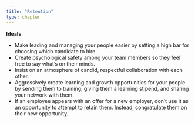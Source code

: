 ```yaml
---
title: "Retention"
type: chapter
---
```

**Ideals**

  - Make leading and managing your people easier by setting a high bar for choosing which candidate to hire.  
  - Create psychological safety among your team members so they feel free to say what’s on their minds.  
  - Insist on an atmosphere of candid, respectful collaboration with each other.  
  - Aggressively create learning and growth opportunities for your people by sending them to training, giving them a learning stipend, and sharing your network with them.  
  - If an employee appears with an offer for a new employer, don’t use it as an opportunity to attempt to retain them. Instead, congratulate them on their new opportunity.
